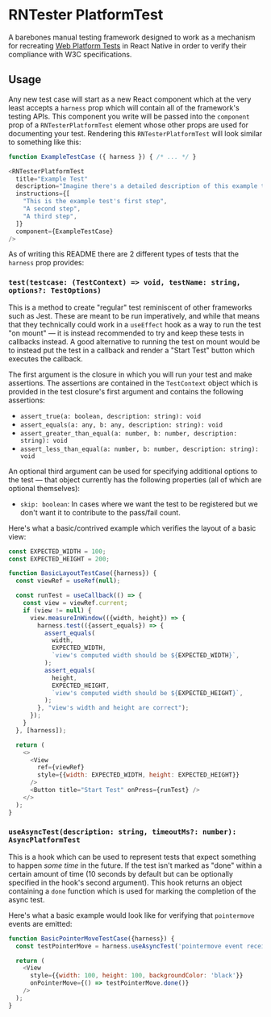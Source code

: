 # RNTester PlatformTest

A barebones manual testing framework designed to work as a mechanism for recreating [Web Platform Tests](https://github.com/web-platform-tests/wpt) in React Native in order to verify their compliance with W3C specifications.

## Usage

Any new test case will start as a new React component which at the very least accepts a `harness` prop which will contain all of the framework's testing APIs. This component you write will be passed into the `component` prop of a `RNTesterPlatformTest` element whose other props are used for documenting your test. Rendering this `RNTesterPlatformTest` will look similar to something like this:

```js
function ExampleTestCase ({ harness }) { /* ... */ }

<RNTesterPlatformTest
  title="Example Test"
  description="Imagine there's a detailed description of this example test here"
  instructions={[
    "This is the example test's first step",
    "A second step",
    "A third step",
  ]}
  component={ExampleTestCase}
/>
```


As of writing this README there are 2 different types of tests that the `harness` prop provides:

### `test(testcase: (TestContext) => void, testName: string, options?: TestOptions)`

This is a method to create "regular" test reminiscent of other frameworks such as Jest. These are meant to be run imperatively, and while that means that they technically could work in a `useEffect` hook as a way to run the test "on mount" — it is instead recommended to try and keep these tests in callbacks instead. A good alternative to running the test on mount would be to instead put the test in a callback and render a "Start Test" button which executes the callback.

The first argument is the closure in which you will run your test and make assertions. The assertions are contained in the `TestContext` object which is provided in the test closure's first argument and contains the following assertions:

* `assert_true(a: boolean, description: string): void`
* `assert_equals(a: any, b: any, description: string): void`
* `assert_greater_than_equal(a: number, b: number, description: string): void`
* `assert_less_than_equal(a: number, b: number, description: string): void`

An optional third argument can be used for specifying additional options to the test — that object currently has the following properties (all of which are optional themselves):

* `skip: boolean`: In cases where we want the test to be registered but we don't want it to contribute to the pass/fail count.

Here's what a basic/contrived example which verifies the layout of a basic view:

```js
const EXPECTED_WIDTH = 100;
const EXPECTED_HEIGHT = 200;

function BasicLayoutTestCase({harness}) {
  const viewRef = useRef(null);

  const runTest = useCallback(() => {
    const view = viewRef.current;
    if (view != null) {
      view.measureInWindow(({width, height}) => {
        harness.test(({assert_equals}) => {
          assert_equals(
            width,
            EXPECTED_WIDTH,
            `view's computed width should be ${EXPECTED_WIDTH}`,
          );
          assert_equals(
            height,
            EXPECTED_HEIGHT,
            `view's computed width should be ${EXPECTED_HEIGHT}`,
          );
        }, "view's width and height are correct");
      });
    }
  }, [harness]);

  return (
    <>
      <View
        ref={viewRef}
        style={{width: EXPECTED_WIDTH, height: EXPECTED_HEIGHT}}
      />
      <Button title="Start Test" onPress={runTest} />
    </>
  );
}
```

### `useAsyncTest(description: string, timeoutMs?: number): AsyncPlatformTest`

This is a hook which can be used to represent tests that expect something to happen *some time* in the future. If the test isn't marked as "done" within a certain amount of time (10 seconds by default but can be optionally specified in the hook's second argument). This hook returns an object containing a `done` function which is used for marking the completion of the async test.

Here's what a basic example would look like for verifying that `pointermove` events are emitted:

```js
function BasicPointerMoveTestCase({harness}) {
  const testPointerMove = harness.useAsyncTest('pointermove event received');

  return (
    <View
      style={{width: 100, height: 100, backgroundColor: 'black'}}
      onPointerMove={() => testPointerMove.done()}
    />
  );
}
```
